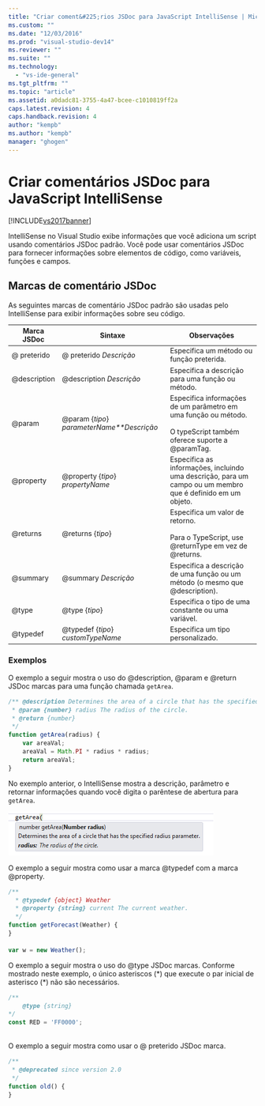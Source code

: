 ```yaml
---
title: "Criar coment&#225;rios JSDoc para JavaScript IntelliSense | Microsoft Docs"
ms.custom: ""
ms.date: "12/03/2016"
ms.prod: "visual-studio-dev14"
ms.reviewer: ""
ms.suite: ""
ms.technology: 
  - "vs-ide-general"
ms.tgt_pltfrm: ""
ms.topic: "article"
ms.assetid: a0dadc81-3755-4a47-bcee-c1010819ff2a
caps.latest.revision: 4
caps.handback.revision: 4
author: "kempb"
ms.author: "kempb"
manager: "ghogen"
---
```

# Criar coment&#225;rios JSDoc para JavaScript IntelliSense
[!INCLUDE[vs2017banner](../code-quality/includes/vs2017banner.md)]

IntelliSense no Visual Studio exibe informações que você adiciona um script usando comentários JSDoc padrão.  Você pode usar comentários JSDoc para fornecer informações sobre elementos de código, como variáveis, funções e campos.  
  
## Marcas de comentário JSDoc  
 As seguintes marcas de comentário JSDoc padrão são usadas pelo IntelliSense para exibir informações sobre seu código.  
  
|Marca JSDoc|Sintaxe|Observações|  
|-----------------|-------------|-----------------|  
|@ preterido|@ preterido *Descrição*|Especifica um método ou função preterida.|  
|@description|@description *Descrição*|Especifica a descrição para uma função ou método.|  
|@param|@param {*tipo*} *parameterName**Descrição*|Especifica informações de um parâmetro em uma função ou método.<br /><br /> O typeScript também oferece suporte a @paramTag.|  
|@property|@property {*tipo*} *propertyName*|Especifica as informações, incluindo uma descrição, para um campo ou um membro que é definido em um objeto.|  
|@returns|@returns {*tipo*}|Especifica um valor de retorno.<br /><br /> Para o TypeScript, use @returnType em vez de @returns.|  
|@summary|@summary *Descrição*|Especifica a descrição de uma função ou um método \(o mesmo que @description\).|  
|@type|@type {*tipo*}|Especifica o tipo de uma constante ou uma variável.|  
|@typedef|@typedef {*tipo*} *customTypeName*|Especifica um tipo personalizado.|  
  
### Exemplos  
 O exemplo a seguir mostra o uso do @description, @param e @return JSDoc marcas para uma função chamada `getArea`.  
  
```javascript  
/** @description Determines the area of a circle that has the specified radius parameter.  
 * @param {number} radius The radius of the circle.  
 * @return {number}  
 */  
function getArea(radius) {  
    var areaVal;  
    areaVal = Math.PI * radius * radius;  
    return areaVal;  
}  
```  
  
 No exemplo anterior, o IntelliSense mostra a descrição, parâmetro e retornar informações quando você digita o parêntese de abertura para `getArea`.  
  
 ![IntelliSense information for a function](../ide/media/js_intellisense_jsdoc_comments.png "JS\_IntelliSense\_JSDoc\_Comments")  
  
 O exemplo a seguir mostra como usar a marca @typedef com a marca @property.  
  
```javascript  
/**  
  * @typedef {object} Weather  
  * @property {string} current The current weather.  
  */  
function getForecast(Weather) {  
}  
  
var w = new Weather();  
```  
  
 O exemplo a seguir mostra o uso do @type JSDoc marcas.  Conforme mostrado neste exemplo, o único asteriscos \(\*\) que execute o par inicial de asterisco \(\*\) não são necessários.  
  
```javascript  
/**  
    @type {string}  
*/  
const RED = 'FF0000';  
  
```  
  
 O exemplo a seguir mostra como usar o @ preterido JSDoc marca.  
  
```javascript  
/**  
 * @deprecated since version 2.0  
 */  
function old() {  
}  
```